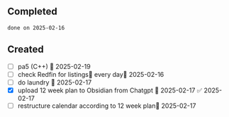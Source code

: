 
## Completed

```tasks
done on 2025-02-16
```

## Created
- [ ] pa5 (C++) 📅 2025-02-19
- [ ] check Redfin for listings🔁 every day🛫 2025-02-16
- [ ] do laundry 📅 2025-02-17
- [x] upload 12 week plan to Obsidian from Chatgpt 📅 2025-02-17 ✅ 2025-02-17
- [ ] restructure calendar according to 12 week plan📅 2025-02-17 